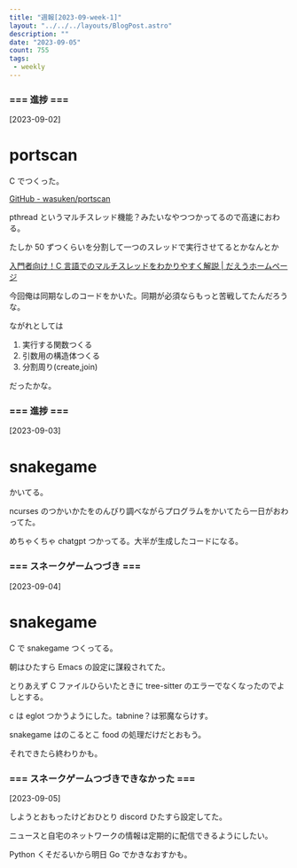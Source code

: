 ```yaml
---
title: "週報[2023-09-week-1]"
layout: "../../../layouts/BlogPost.astro"
description: ""
date: "2023-09-05"
count: 755
tags:
 - weekly
---
```





### === 進捗 ===

[2023-09-02]

# portscan

C でつくった。

[GitHub - wasuken/portscan](https://github.com/wasuken/portscan)

pthread というマルチスレッド機能？みたいなやつつかってるので高速におわる。

たしか 50 ずつくらいを分割して一つのスレッドで実行させてるとかなんとか

[入門者向け！C 言語でのマルチスレッドをわかりやすく解説 | だえうホームページ](https://daeudaeu.com/multithread/)

今回俺は同期なしのコードをかいた。同期が必須ならもっと苦戦してたんだろうな。

ながれとしては

1. 実行する関数つくる
2. 引数用の構造体つくる
3. 分割周り(create,join)

だったかな。


### === 進捗 ===

[2023-09-03]

# snakegame

かいてる。

ncurses のつかいかたをのんびり調べながらプログラムをかいてたら一日がおわってた。

めちゃくちゃ chatgpt つかってる。大半が生成したコードになる。


### === スネークゲームつづき ===

[2023-09-04]

# snakegame

C で snakegame つくってる。

朝はひたすら Emacs の設定に謀殺されてた。

とりあえず C ファイルひらいたときに tree-sitter のエラーでなくなったのでよしとする。

c は eglot つかうようにした。tabnine？は邪魔ならけす。

snakegame はのこるとこ food の処理だけだとおもう。

それできたら終わりかも。


### === スネークゲームつづきできなかった ===

[2023-09-05]

しようとおもったけどおひとり discord ひたすら設定してた。

ニュースと自宅のネットワークの情報は定期的に配信できるようにしたい。

Python くそだるいから明日 Go でかきなおすかも。
